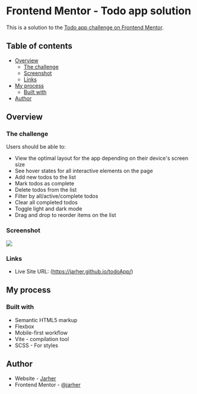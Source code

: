 # Frontend Mentor - Todo app solution

This is a solution to the [Todo app challenge on Frontend Mentor](https://www.frontendmentor.io/challenges/todo-app-Su1_KokOW).

## Table of contents

- [Overview](#overview)
  - [The challenge](#the-challenge)
  - [Screenshot](#screenshot)
  - [Links](#links)
- [My process](#my-process)
  - [Built with](#built-with)
- [Author](#author)

## Overview

### The challenge

Users should be able to:

- View the optimal layout for the app depending on their device's screen size
- See hover states for all interactive elements on the page
- Add new todos to the list
- Mark todos as complete
- Delete todos from the list
- Filter by all/active/complete todos
- Clear all completed todos
- Toggle light and dark mode
- Drag and drop to reorder items on the list

### Screenshot

![](./screenshot.png.jpg)


### Links

- Live Site URL: (https://jarher.github.io/todoApp/)

## My process

### Built with

- Semantic HTML5 markup
- Flexbox
- Mobile-first workflow
- Vite - compilation tool
- SCSS - For styles


## Author

- Website - [Jarher](https://www.your-site.com)
- Frontend Mentor - [@jarher](https://www.frontendmentor.io/profile/jarher)

